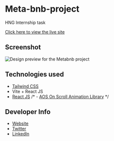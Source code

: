 # Meta-bnb-project
HNG Internship task

[Click here to view the live site](http://meta-bnb-project.vercel.app/)

## Screenshot

![Design preview for the Metabnb project](./src/assets/screenshot.png)

## Technologies used

- [Tailwind CSS](https://tailwindCSS.com)
- Vite + React JS
- [React JS](https://reactjs.org/)
/* - [AOS On Scroll Animation Library](https://michalsnik.github.io/aos/) */

## Developer Info

- [Website](https://codexjay.vercel.app)
- [Twitter](https://twitter.com/Chibuike035)
- [LinkedIn](https://www.linkedin.com/in/chibuike-ukandu-8385401b0/)
